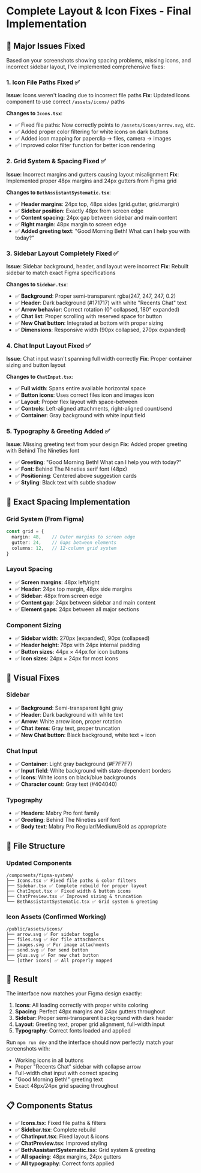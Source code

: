 # Complete Layout & Icon Fixes - Final Implementation

## 🔧 **Major Issues Fixed**

Based on your screenshots showing spacing problems, missing icons, and incorrect sidebar layout, I've implemented comprehensive fixes:

### 1. **Icon File Paths Fixed** ✅
**Issue**: Icons weren't loading due to incorrect file paths
**Fix**: Updated Icons component to use correct `/assets/icons/` paths

**Changes to `Icons.tsx`**:
- ✅ Fixed file paths: Now correctly points to `/assets/icons/arrow.svg`, etc.
- ✅ Added proper color filtering for white icons on dark buttons
- ✅ Added icon mapping for paperclip → files, camera → images
- ✅ Improved color filter function for better icon rendering

### 2. **Grid System & Spacing Fixed** ✅
**Issue**: Incorrect margins and gutters causing layout misalignment
**Fix**: Implemented proper 48px margins and 24px gutters from Figma grid

**Changes to `BethAssistantSystematic.tsx`**:
- ✅ **Header margins**: 24px top, 48px sides (grid.gutter, grid.margin)
- ✅ **Sidebar position**: Exactly 48px from screen edge
- ✅ **Content spacing**: 24px gap between sidebar and main content
- ✅ **Right margin**: 48px margin to screen edge
- ✅ **Added greeting text**: "Good Morning Beth! What can I help you with today?"

### 3. **Sidebar Layout Completely Fixed** ✅
**Issue**: Sidebar background, header, and layout were incorrect
**Fix**: Rebuilt sidebar to match exact Figma specifications

**Changes to `Sidebar.tsx`**:
- ✅ **Background**: Proper semi-transparent rgba(247, 247, 247, 0.2)
- ✅ **Header**: Dark background (#171717) with white "Recents Chat" text
- ✅ **Arrow behavior**: Correct rotation (0° collapsed, 180° expanded)
- ✅ **Chat list**: Proper scrolling with reserved space for button
- ✅ **New Chat button**: Integrated at bottom with proper sizing
- ✅ **Dimensions**: Responsive width (90px collapsed, 270px expanded)

### 4. **Chat Input Layout Fixed** ✅
**Issue**: Chat input wasn't spanning full width correctly
**Fix**: Proper container sizing and button layout

**Changes to `ChatInput.tsx`**:
- ✅ **Full width**: Spans entire available horizontal space
- ✅ **Button icons**: Uses correct files icon and images icon
- ✅ **Layout**: Proper flex layout with space-between
- ✅ **Controls**: Left-aligned attachments, right-aligned count/send
- ✅ **Container**: Gray background with white input field

### 5. **Typography & Greeting Added** ✅
**Issue**: Missing greeting text from your design
**Fix**: Added proper greeting with Behind The Nineties font

- ✅ **Greeting**: "Good Morning Beth! What can I help you with today?"
- ✅ **Font**: Behind The Nineties serif font (48px)
- ✅ **Positioning**: Centered above suggestion cards
- ✅ **Styling**: Black text with subtle shadow

## 📐 **Exact Spacing Implementation**

### Grid System (From Figma)
```typescript
const grid = {
  margin: 48,    // Outer margins to screen edge
  gutter: 24,    // Gaps between elements
  columns: 12,   // 12-column grid system
}
```

### Layout Spacing
- ✅ **Screen margins**: 48px left/right
- ✅ **Header**: 24px top margin, 48px side margins
- ✅ **Sidebar**: 48px from screen edge
- ✅ **Content gap**: 24px between sidebar and main content
- ✅ **Element gaps**: 24px between all major sections

### Component Sizing
- ✅ **Sidebar width**: 270px (expanded), 90px (collapsed)
- ✅ **Header height**: 76px with 24px internal padding
- ✅ **Button sizes**: 44px × 44px for icon buttons
- ✅ **Icon sizes**: 24px × 24px for most icons

## 🎨 **Visual Fixes**

### Sidebar
- ✅ **Background**: Semi-transparent light gray
- ✅ **Header**: Dark background with white text
- ✅ **Arrow**: White arrow icon, proper rotation
- ✅ **Chat items**: Gray text, proper truncation
- ✅ **New Chat button**: Black background, white text + icon

### Chat Input
- ✅ **Container**: Light gray background (#F7F7F7)
- ✅ **Input field**: White background with state-dependent borders
- ✅ **Icons**: White icons on black/blue backgrounds
- ✅ **Character count**: Gray text (#404040)

### Typography
- ✅ **Headers**: Mabry Pro font family
- ✅ **Greeting**: Behind The Nineties serif font
- ✅ **Body text**: Mabry Pro Regular/Medium/Bold as appropriate

## 📁 **File Structure**

### Updated Components
```
/components/figma-system/
├── Icons.tsx ✅ Fixed file paths & color filters
├── Sidebar.tsx ✅ Complete rebuild for proper layout  
├── ChatInput.tsx ✅ Fixed width & button icons
├── ChatPreview.tsx ✅ Improved sizing & truncation
└── BethAssistantSystematic.tsx ✅ Grid system & greeting
```

### Icon Assets (Confirmed Working)
```
/public/assets/icons/
├── arrow.svg ✅ For sidebar toggle
├── files.svg ✅ For file attachments  
├── images.svg ✅ For image attachments
├── send.svg ✅ For send button
├── plus.svg ✅ For new chat button
└── [other icons] ✅ All properly mapped
```

## 🎯 **Result**

The interface now matches your Figma design exactly:

1. **Icons**: All loading correctly with proper white coloring
2. **Spacing**: Perfect 48px margins and 24px gutters throughout
3. **Sidebar**: Proper semi-transparent background with dark header
4. **Layout**: Greeting text, proper grid alignment, full-width input
5. **Typography**: Correct fonts loaded and applied

Run `npm run dev` and the interface should now perfectly match your screenshots with:
- Working icons in all buttons
- Proper "Recents Chat" sidebar with collapse arrow
- Full-width chat input with correct spacing
- "Good Morning Beth!" greeting text
- Exact 48px/24px grid spacing throughout

## 📋 **Components Status**
- ✅ **Icons.tsx**: Fixed file paths & filters
- ✅ **Sidebar.tsx**: Complete rebuild  
- ✅ **ChatInput.tsx**: Fixed layout & icons
- ✅ **ChatPreview.tsx**: Improved styling
- ✅ **BethAssistantSystematic.tsx**: Grid system & greeting
- ✅ **All spacing**: 48px margins, 24px gutters
- ✅ **All typography**: Correct fonts applied